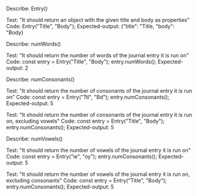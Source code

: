 Describe: Entry()

Test: "It should return an object with the given title and body as properties"
Code: Entry("Title", "Body");
Expected-output: {"title": "Title, "body": "Body}



Describe: numWords()

Test: "It should return the number of words of the journal entry it is run on"
Code:
const entry = Entry("Title", "Body");
entry.numWords();
Expected-output: 2



Describe: numConsonants()

Test: "It should return the number of consonants of the journal entry it is run on"
Code: 
const entry = Entry("Ttl", "Bd");
entry.numConsonants();
Expected-output: 5

Test: "It should return the number of consonants of the journal entry it is run on, excluding vowels"
Code: 
const entry = Entry("Title", "Body");
entry.numConsonants();
Expected-output: 5



Describe: numVowels()

Test: "It should return the number of vowels of the journal entry it is run on"
Code: 
const entry = Entry("ie", "oy");
entry.numConsonants();
Expected-output: 5

Test: "It should return the number of vowels of the journal entry it is run on, excluding consonants"
Code: 
const entry = Entry("Title", "Body");
entry.numConsonants();
Expected-output: 5